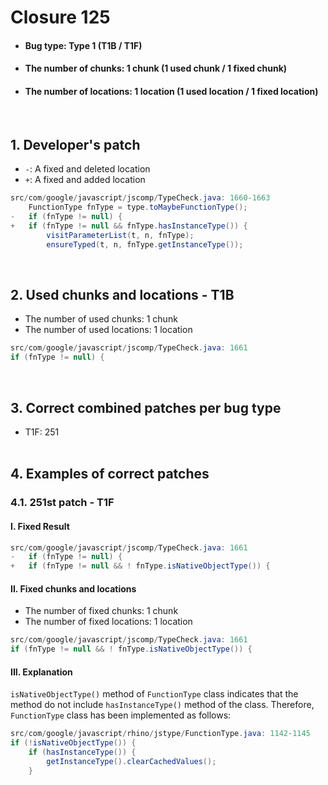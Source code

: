 # Closure 125
* <h4>Bug type: Type 1 (T1B / T1F)</h4>
* <h4>The number of chunks: 1 chunk (1 used chunk / 1 fixed chunk)</h4>
* <h4>The number of locations: 1 location (1 used location / 1 fixed location)</h4>
<br>

## 1. Developer's patch
* `-`: A fixed and deleted location
* `+`: A fixed and added location
```java
src/com/google/javascript/jscomp/TypeCheck.java: 1660-1663
    FunctionType fnType = type.toMaybeFunctionType();
-   if (fnType != null) {
+   if (fnType != null && fnType.hasInstanceType()) {
        visitParameterList(t, n, fnType);
        ensureTyped(t, n, fnType.getInstanceType());
```
<br>

## 2. Used chunks and locations - T1B
* The number of used chunks: 1 chunk
* The number of used locations: 1 location
```java
src/com/google/javascript/jscomp/TypeCheck.java: 1661
if (fnType != null) {
```
<br>

## 3. Correct combined patches per bug type
* T1F: 251
<br><br>

## 4. Examples of correct patches
### 4.1. 251st patch - T1F
#### I. Fixed Result
```java
src/com/google/javascript/jscomp/TypeCheck.java: 1661
-   if (fnType != null) {
+   if (fnType != null && ! fnType.isNativeObjectType()) {
```

#### II. Fixed chunks and locations
* The number of fixed chunks: 1 chunk
* The number of fixed locations: 1 location
```java
src/com/google/javascript/jscomp/TypeCheck.java: 1661
if (fnType != null && ! fnType.isNativeObjectType()) {
```

#### III. Explanation
```isNativeObjectType()``` method of ```FunctionType``` class indicates that the method do not include ```hasInstanceType()``` method of the class. Therefore, ```FunctionType``` class has been implemented as follows:
```java
src/com/google/javascript/rhino/jstype/FunctionType.java: 1142-1145
if (!isNativeObjectType()) {
    if (hasInstanceType()) {
        getInstanceType().clearCachedValues();
    }
```
<br><br>